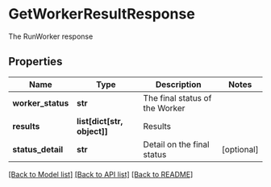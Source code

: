# GetWorkerResultResponse

The RunWorker response

## Properties
Name | Type | Description | Notes
------------ | ------------- | ------------- | -------------
**worker_status** | **str** | The final status of the Worker | 
**results** | **list[dict[str, object]]** | Results | 
**status_detail** | **str** | Detail on the final status | [optional] 

[[Back to Model list]](../README.md#documentation-for-models) [[Back to API list]](../README.md#documentation-for-api-endpoints) [[Back to README]](../README.md)


